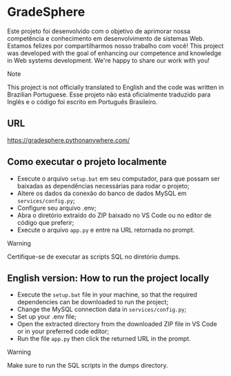# GradeSphere
Este projeto foi desenvolvido com o objetivo de aprimorar nossa competência e conhecimento em desenvolvimento de sistemas Web. Estamos felizes por compartilharmos nosso trabalho com você! This project was developed with the goal of enhancing our competence and knowledge in Web systems development. We're happy to share our work with you!

> [!NOTE]
> This project is not officially translated to English and the code was written in Brazilian Portuguese. Esse projeto não está oficialmente traduzido para Inglês e o código foi escrito em Português Brasileiro.

## URL
https://gradesphere.pythonanywhere.com/

## Como executar o projeto localmente
- Execute o arquivo ```setup.bat``` em seu computador, para que possam ser baixadas as dependências necessárias para rodar o projeto;
- Altere os dados da conexão do banco de dados MySQL em ```services/config.py```;
- Configure seu arquivo .env;
- Abra o diretório extraído do ZIP baixado no VS Code ou no editor de código que preferir;
- Execute o arquivo ```app.py``` e entre na URL retornada no prompt.

> [!WARNING]
> Certifique-se de executar as scripts SQL no diretório dumps.

## English version: How to run the project locally
- Execute the ```setup.bat``` file in your machine, so that the required dependencies can be downloaded to run the project;
- Change the MySQL connection data in ```services/config.py```;
- Set up your .env file;
- Open the extracted directory from the downloaded ZIP file in VS Code or in your preferred code editor;
- Run the file ```app.py``` then click the returned URL in the prompt.

> [!WARNING]
> Make sure to run the SQL scripts in the dumps directory.
